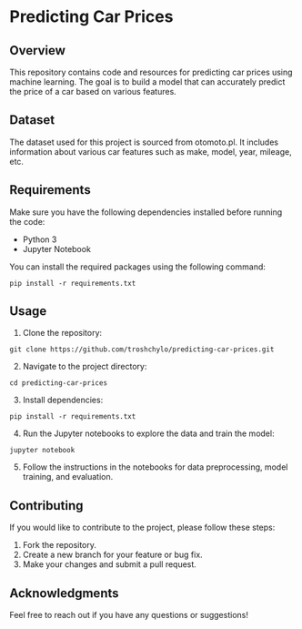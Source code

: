 # Predicting Car Prices

## Overview

This repository contains code and resources for predicting car prices using machine learning. The goal is to build a model that can accurately predict the price of a car based on various features.

## Dataset

The dataset used for this project is sourced from otomoto.pl. It includes information about various car features such as make, model, year, mileage, etc.

## Requirements

Make sure you have the following dependencies installed before running the code:

- Python 3
- Jupyter Notebook

You can install the required packages using the following command:

`pip install -r requirements.txt`

## Usage

1. Clone the repository:

`git clone https://github.com/troshchylo/predicting-car-prices.git`

2. Navigate to the project directory:

`cd predicting-car-prices`

3. Install dependencies:

`pip install -r requirements.txt`

4. Run the Jupyter notebooks to explore the data and train the model:

`jupyter notebook`

5. Follow the instructions in the notebooks for data preprocessing, model training, and evaluation.

## Contributing

If you would like to contribute to the project, please follow these steps:

1. Fork the repository.
2. Create a new branch for your feature or bug fix.
3. Make your changes and submit a pull request.

## Acknowledgments

Feel free to reach out if you have any questions or suggestions!

